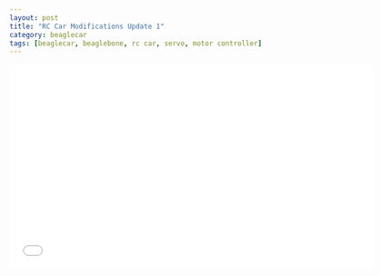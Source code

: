 ```yaml
---
layout: post
title: "RC Car Modifications Update 1"
category: beaglecar
tags: [beaglecar, beaglebone, rc car, servo, motor controller]
---
```


<iframe width="640" height="360" src="//www.youtube.com/embed/Js2NODN_0wM" frameborder="0" allowfullscreen></iframe>

